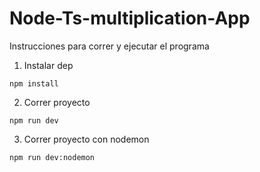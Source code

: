 # Node-Ts-multiplication-App

Instrucciones para correr y ejecutar el programa



1. Instalar dep

``````
npm install
``````

2. Correr proyecto

``````
npm run dev
``````

3. Correr proyecto con nodemon

``````
npm run dev:nodemon
``````



